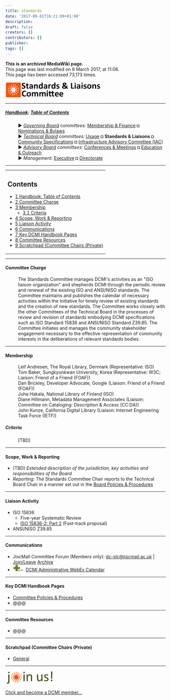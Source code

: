 ```yaml
---
title: standards
date: '2017-09-01T16:21:09+01:00'
description: 
draft: false
creators: []
contributors: []
publisher: 
tags: []
---
```


 **This is an archived MediaWiki page.**  
This page was last modified on 8 March 2017, at 11:06.  
This page has been accessed 73,173 times.

[<img alt="Standards Committee logo" src="/mediawiki_wiki/images/Standards_logo2.png" width="300" height="50">](/mediawiki_wiki/images/Standards_logo2.png)

* * *

##### [Handbook](/mediawiki_wiki/DCMI_Handbook "DCMI Handbook"): [Table of Contents](/mediawiki_wiki/DCMI_Handbook/) 
<dl>
<dd> ► <i><a href="/mediawiki_wiki/DCMI_Governing_Board.md" title="DCMI Governing Board">Governing Board</a> committees:</i> <a href="/mediawiki_wiki/DCMI_Governing_Board/finance.md" title="DCMI Governing Board/finance">Membership &amp; Finance</a> ◘ <a href="/mediawiki_wiki/DCMI_Governing_Board/nominations.md" title="DCMI Governing Board/nominations">Nominations &amp; Bylaws</a> 
</dd>
<dd> ► <i><a href="/mediawiki_wiki/DCMI_Technical_Board.md" title="DCMI Technical Board">Technical Board</a> committees:</i> <a href="/mediawiki_wiki/DCMI_Technical_Board/usage.md" title="DCMI Technical Board/usage">Usage</a> ◘ <strong class="selflink">Standards &amp; Liaisons</strong> ◘ <a href="/mediawiki_wiki/DCMI_Technical_Board/specifications.md" title="DCMI Technical Board/specifications">Community Specifications</a> ◘ <a href="/mediawiki_wiki/DCMI_Technical_Board/infrastructure.md" title="DCMI Technical Board/infrastructure">Infrastructure Advisory Committee (IAC)</a>
</dd>
<dd> ► <i><a href="/mediawiki_wiki/DCMI_Advisory_Board.md" title="DCMI Advisory Board">Advisory Board</a> committees:</i> <a href="/mediawiki_wiki/DCMI_Advisory_Board/meetings.md" title="DCMI Advisory Board/meetings">Conferences &amp; Meetings</a> ◘ <a href="/mediawiki_wiki/DCMI_Advisory_Board/documentation.md" title="DCMI Advisory Board/documentation">Education &amp; Outreach</a>
</dd>
<dd> ► <i>Management:</i> <a href="/mediawiki_wiki/Exec_Committee.md" title="Exec Committee">Executive</a> ◘ <a href="/mediawiki_wiki/Exec_Committee/directorate.md" title="Exec Committee/directorate">Directorate</a>
</dd>
</dl>

* * *

<table id="toc" class="toc">
  <tr>
    <td>
      <div id="toctitle">
        <h2>Contents</h2>
      </div>
      <ul>
        <li class="toclevel-1"><a href="#Handbook:_Table_of_Contents"><span class="tocnumber">1</span> <span class="toctext">Handbook: Table of Contents</span></a></li>
        <li class="toclevel-1 tocsection-1"><a href="#Committee_Charge"><span class="tocnumber">2</span> <span class="toctext">Committee Charge</span></a></li>
        <li class="toclevel-1 tocsection-2">
          <a href="#Membership"><span class="tocnumber">3</span> <span class="toctext">Membership</span></a>
          <ul>
            <li class="toclevel-2 tocsection-3"><a href="#Criteria"><span class="tocnumber">3.1</span> <span class="toctext">Criteria</span></a></li>
          </ul>
        </li>
        <li class="toclevel-1 tocsection-4"><a href="#Scope.2C_Work_.26_Reporting"><span class="tocnumber">4</span> <span class="toctext">Scope, Work &amp; Reporting</span></a></li>
        <li class="toclevel-1 tocsection-5"><a href="#Liaison_Activity"><span class="tocnumber">5</span> <span class="toctext">Liaison Activity</span></a></li>
        <li class="toclevel-1 tocsection-6"><a href="#Communications"><span class="tocnumber">6</span> <span class="toctext">Communications</span></a></li>
        <li class="toclevel-1 tocsection-7"><a href="#Key_DCMI_Handbook_Pages"><span class="tocnumber">7</span> <span class="toctext">Key DCMI Handbook Pages</span></a></li>
        <li class="toclevel-1 tocsection-8"><a href="#Committee_Resources"><span class="tocnumber">8</span> <span class="toctext">Committee Resources</span></a></li>
        <li class="toclevel-1 tocsection-9"><a href="#Scratchpad_.28Committee_Chairs_.28Private.29"><span class="tocnumber">9</span> <span class="toctext">Scratchpad (Committee Chairs (Private)</span></a></li>
      </ul>
    </td>
  </tr>
</table>


* * *

#### Committee Charge 
<dl><dd> The Standards Committee manages DCMI's activities as an "ISO liaison organization" and shepherds DCMI through the periodic review and renewal of the existing ISO and ANSI/NISO standards. The Committee maintains and publishes the calendar of necessary activities within the Initiative for timely review of existing standards and the creation of new standards. The Committee works closely with the other Committees of the Technical Board in the processes of review and revision of standards embodying DCMI specifications such as ISO Standard 15836 and ANSI/NISO Standard Z39.85. The Committee initiates and manages the community stakeholder engagement necessary to the effective representation of community interests in the deliberations of relevant standards bodies. 
</dd></dl>

* * *

#### Membership 
<dl>
<dd> Leif Andresen, The Royal Library, Denmark (Representative: ISO)
</dd>
<dd> Tom Baker, Sungkyunkwan University, Korea (Representative: W3C; Liaison: Friend of a Friend (FOAF))
</dd>
<dd> Dan Brickley, Developer Advocate, Google (Liaison: Friend of a Friend (FOAF))
</dd>
<dd> Juha Hakala, National Library of Finland (ISO)
</dd>
<dd> Diane Hillmann, Metadata Management Associates (Liaison: Committee on Cataloging: Description &amp; Access (CC:DA))
</dd>
<dd> John Kunze, California Digital Library (Liaison: Internet Engineering Task Force (IETF))
</dd>
</dl>

##### Criteria 
<dl><dd> [TBD] 
</dd></dl>

* * *

#### Scope, Work & Reporting 

- (TBD) _Extended description of the jurisdiction, key activities and responsibilities of the Board_
- _Reporting:_ The Standards Committee Chair reports to the Technical Board Chair in a manner set out in the [Board Policies & Procedures](/mediawiki_wiki/DCMI_Technical_Board/procedures)

* * *

#### Liaison Activity 

- ISO 15836
  - Five-year Systematic Review
  - [ISO 15836-2: Part 2](/mediawiki_wiki/DCMI_Technical_Board/standards/ISO_Part2) (Fast-track proposal)
- ANSI/NISO Z39.85 

* * *

#### Communications 

- JiscMail Committee Forum (Members only): [dc-slc@jiscmail.ac.uk](mailto:dc-slc@jiscmail.ac.uk) | [Join/Leave](http://www.jiscmail.ac.uk/lists/dc-slc.html) [Archive](http://www.jiscmail.ac.uk/cgi-bin/wa.exe?SUBED1=dc-slc&A=1)
- [<img alt="+ symbol" src="/mediawiki_wiki/images/Plus.jpg" width="36" height="21">](/mediawiki_wiki/images/Plus.jpg) [DCMI Administrative WebEx Calendar](https://www.google.com/calendar/embed?title=DCMI%20WebEx%20Calendar&height=600&wkst=2&bgcolor=%23ff6600&src=99h1apmg3h74clla4ufl6a009g%40group.calendar.google.com&color=%23853104&ctz=America%2FNew_York)

* * *

#### Key DCMI Handbook Pages 

- [Committee Policies & Procedures](/index.php?title=DCMI_Technical_Board/procedures/standards&action=edit&redlink=1 "DCMI Technical Board/procedures/standards (page does not exist)")
- @@@

* * *

#### Committee Resources 

- @@@

* * *

#### Scratchpad (Committee Chairs (Private) 

- [General](/index.php?title=DCMI_Governing_Board/scratchpad/standards&action=edit&redlink=1 "DCMI Governing Board/scratchpad/standards (page does not exist)")

* * *

[<img alt="DCMI Handbook" src="/mediawiki_wiki/images/Join_us-150.png" width="150" height="43">](/mediawiki_wiki/images/Join_us-150.png)

[Click and become a DCMI member...](http://dublincore.org/support/#individualMember)

